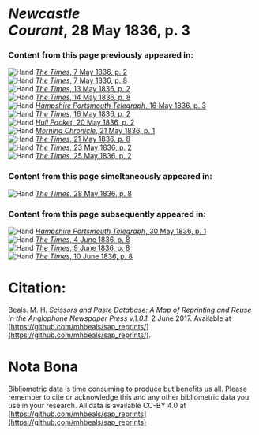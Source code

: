 # *Newcastle Courant*, 28 May 1836, p. 3  
  
### Content from this page previously appeared in:  
![Hand](http://scissorsandpaste.net/wp-content/uploads/2017/06/smallhandpointer.png) [*The Times*, 7 May 1836, p. 2](https://mhbeals.github.io/sap_html/The-Times/The-Times-7-May-1836-p-2)  
![Hand](http://scissorsandpaste.net/wp-content/uploads/2017/06/smallhandpointer.png) [*The Times*, 7 May 1836, p. 8](https://mhbeals.github.io/sap_html/The-Times/The-Times-7-May-1836-p-8)  
![Hand](http://scissorsandpaste.net/wp-content/uploads/2017/06/smallhandpointer.png) [*The Times*, 13 May 1836, p. 2](https://mhbeals.github.io/sap_html/The-Times/The-Times-13-May-1836-p-2)  
![Hand](http://scissorsandpaste.net/wp-content/uploads/2017/06/smallhandpointer.png) [*The Times*, 14 May 1836, p. 8](https://mhbeals.github.io/sap_html/The-Times/The-Times-14-May-1836-p-8)  
![Hand](http://scissorsandpaste.net/wp-content/uploads/2017/06/smallhandpointer.png) [*Hampshire Portsmouth Telegraph*, 16 May 1836, p. 3](https://mhbeals.github.io/sap_html/Hampshire-Portsmouth-Telegraph/Hampshire-Portsmouth-Telegraph-16-May-1836-p-3)  
![Hand](http://scissorsandpaste.net/wp-content/uploads/2017/06/smallhandpointer.png) [*The Times*, 16 May 1836, p. 2](https://mhbeals.github.io/sap_html/The-Times/The-Times-16-May-1836-p-2)  
![Hand](http://scissorsandpaste.net/wp-content/uploads/2017/06/smallhandpointer.png) [*Hull Packet*, 20 May 1836, p. 2](https://mhbeals.github.io/sap_html/Hull-Packet/Hull-Packet-20-May-1836-p-2)  
![Hand](http://scissorsandpaste.net/wp-content/uploads/2017/06/smallhandpointer.png) [*Morning Chronicle*, 21 May 1836, p. 1](https://mhbeals.github.io/sap_html/Morning-Chronicle/Morning-Chronicle-21-May-1836-p-1)  
![Hand](http://scissorsandpaste.net/wp-content/uploads/2017/06/smallhandpointer.png) [*The Times*, 21 May 1836, p. 8](https://mhbeals.github.io/sap_html/The-Times/The-Times-21-May-1836-p-8)  
![Hand](http://scissorsandpaste.net/wp-content/uploads/2017/06/smallhandpointer.png) [*The Times*, 23 May 1836, p. 2](https://mhbeals.github.io/sap_html/The-Times/The-Times-23-May-1836-p-2)  
![Hand](http://scissorsandpaste.net/wp-content/uploads/2017/06/smallhandpointer.png) [*The Times*, 25 May 1836, p. 2](https://mhbeals.github.io/sap_html/The-Times/The-Times-25-May-1836-p-2)  
  
### Content from this page simeltaneously appeared in:  
![Hand](http://scissorsandpaste.net/wp-content/uploads/2017/06/smallhandpointer.png) [*The Times*, 28 May 1836, p. 8](https://mhbeals.github.io/sap_html/The-Times/The-Times-28-May-1836-p-8)  
  
### Content from this page subsequently appeared in:  
![Hand](http://scissorsandpaste.net/wp-content/uploads/2017/06/smallhandpointer.png) [*Hampshire Portsmouth Telegraph*, 30 May 1836, p. 1](https://mhbeals.github.io/sap_html/Hampshire-Portsmouth-Telegraph/Hampshire-Portsmouth-Telegraph-30-May-1836-p-1)  
![Hand](http://scissorsandpaste.net/wp-content/uploads/2017/06/smallhandpointer.png) [*The Times*, 4 June 1836, p. 8](https://mhbeals.github.io/sap_html/The-Times/The-Times-4-June-1836-p-8)  
![Hand](http://scissorsandpaste.net/wp-content/uploads/2017/06/smallhandpointer.png) [*The Times*, 9 June 1836, p. 8](https://mhbeals.github.io/sap_html/The-Times/The-Times-9-June-1836-p-8)  
![Hand](http://scissorsandpaste.net/wp-content/uploads/2017/06/smallhandpointer.png) [*The Times*, 10 June 1836, p. 8](https://mhbeals.github.io/sap_html/The-Times/The-Times-10-June-1836-p-8)  


# Citation: 

Beals. M. H. *Scissors and Paste Database: A Map of Reprinting and Reuse in the Anglophone Newspaper Press v.1.0.1.* 2 June 2017. Available at [https://github.com/mhbeals/sap_reprints/](https://github.com/mhbeals/sap_reprints/). 

# Nota Bona

Bibliometric data is time consuming to produce but benefits us all. Please remember to cite or acknowledge this and any other bibliometric data you use in your research. All data is available CC-BY 4.0 at [https://github.com/mhbeals/sap_reprints](https://github.com/mhbeals/sap_reprints)
